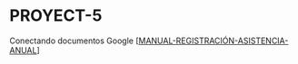 # PROYECT-5
Conectando documentos Google
[[MANUAL-REGISTRACIÓN-ASISTENCIA-ANUAL](https://docs.google.com/document/d/1jII7gE9_IC2xqxpFKA0CmGaFEKRJgZqOXfpO5P7mtTE/edit?usp=sharing)]
